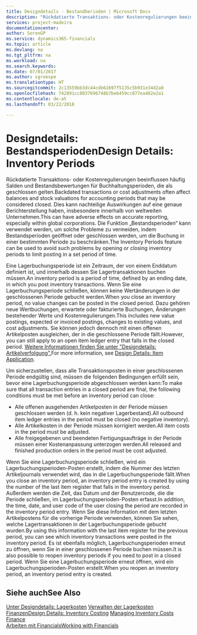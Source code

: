 ```yaml
---
title: Designdetails - Bestandberioden | Microsoft Docs
description: "Rückdatierte Transaktions- oder Kostenregulierungen beeinflussen häufig Salden und Bestandsbewertungen für Buchhaltungsperioden, die als geschlossen gelten. Dies kann nachteilige Auswirkungen auf eine genaue Berichterstellung haben, insbesondere innerhalb von weltweiten Unternehmen. Die Funktion „Bestandsperioden“ kann verwendet werden, um solche Probleme zu vermeiden, indem Bestandsperioden geöffnet oder geschlossen werden, um die Buchung in einer bestimmten Periode zu beschränken."
services: project-madeira
documentationcenter: 
author: SorenGP
ms.service: dynamics365-financials
ms.topic: article
ms.devlang: na
ms.tgt_pltfrm: na
ms.workload: na
ms.search.keywords: 
ms.date: 07/01/2017
ms.author: sgroespe
ms.translationtype: HT
ms.sourcegitcommit: 2c13559bb3dc44cdb61697f5135c5b931e34d2a8
ms.openlocfilehash: 742891cc8037696748b7beb459cc877ea482e2a1
ms.contentlocale: de-at
ms.lasthandoff: 03/22/2018

---
```

# <a name="design-details-inventory-periods"></a><span data-ttu-id="d9122-105">Designdetails: Bestandsperioden</span><span class="sxs-lookup"><span data-stu-id="d9122-105">Design Details: Inventory Periods</span></span>
<span data-ttu-id="d9122-106">Rückdatierte Transaktions- oder Kostenregulierungen beeinflussen häufig Salden und Bestandsbewertungen für Buchhaltungsperioden, die als geschlossen gelten.</span><span class="sxs-lookup"><span data-stu-id="d9122-106">Backdated transactions or cost adjustments often affect balances and stock valuations for accounting periods that may be considered closed.</span></span> <span data-ttu-id="d9122-107">Dies kann nachteilige Auswirkungen auf eine genaue Berichterstellung haben, insbesondere innerhalb von weltweiten Unternehmen.</span><span class="sxs-lookup"><span data-stu-id="d9122-107">This can have adverse effects on accurate reporting, especially within global corporations.</span></span> <span data-ttu-id="d9122-108">Die Funktion „Bestandsperioden“ kann verwendet werden, um solche Probleme zu vermeiden, indem Bestandsperioden geöffnet oder geschlossen werden, um die Buchung in einer bestimmten Periode zu beschränken.</span><span class="sxs-lookup"><span data-stu-id="d9122-108">The Inventory Periods feature can be used to avoid such problems by opening or closing inventory periods to limit posting in a set period of time.</span></span>  

 <span data-ttu-id="d9122-109">Eine Lagerbuchungsperiode ist ein Zeitraum, der von einem Enddatum definiert ist, und innerhalb dessen Sie Lagertransaktionen buchen müssen.</span><span class="sxs-lookup"><span data-stu-id="d9122-109">An inventory period is a period of time, defined by an ending date, in which you post inventory transactions.</span></span> <span data-ttu-id="d9122-110">Wenn Sie eine Lagerbuchungsperiode schließen, können keine Wertänderungen in der geschlossenen Periode gebucht werden.</span><span class="sxs-lookup"><span data-stu-id="d9122-110">When you close an inventory period, no value changes can be posted in the closed period.</span></span> <span data-ttu-id="d9122-111">Dazu gehören neue Wertbuchungen, erwartete oder fakturierte Buchungen, Änderungen bestehender Werte und Kostenregulierungen.</span><span class="sxs-lookup"><span data-stu-id="d9122-111">This includes new value postings, expected or invoiced postings, changes to existing values, and cost adjustments.</span></span> <span data-ttu-id="d9122-112">Sie können jedoch dennoch mit einen offenen Artikelposten ausgleichen, der in die geschlossene Periode fällt.</span><span class="sxs-lookup"><span data-stu-id="d9122-112">However, you can still apply to an open item ledger entry that falls in the closed period.</span></span> <span data-ttu-id="d9122-113">[Weitere Informationen finden Sie unter "Designdetails: Artikelverfolgung".](design-details-item-application.md)</span><span class="sxs-lookup"><span data-stu-id="d9122-113">For more information, see [Design Details: Item Application](design-details-item-application.md).</span></span>  

 <span data-ttu-id="d9122-114">Um sicherzustellen, dass alle Transaktionsposten in einer geschlossenen Periode endgültig sind, müssen die folgenden Bedingungen erfüllt sein, bevor eine Lagerbuchungsperiode abgeschlossen werden kann:</span><span class="sxs-lookup"><span data-stu-id="d9122-114">To make sure that all transaction entries in a closed period are final, the following conditions must be met before an inventory period can close:</span></span>  

-   <span data-ttu-id="d9122-115">Alle offenen ausgehenden Artikelposten in der Periode müssen geschlossen werden (d. h. kein negativer Lagerbestand).</span><span class="sxs-lookup"><span data-stu-id="d9122-115">All outbound item ledger entries in the period must be closed (no negative inventory).</span></span>  
-   <span data-ttu-id="d9122-116">Alle Artikelkosten in der Periode müssen korrigiert werden.</span><span class="sxs-lookup"><span data-stu-id="d9122-116">All item costs in the period must be adjusted.</span></span>  
-   <span data-ttu-id="d9122-117">Alle freigegebenen und beendeten Fertigungsaufträge in der Periode müssen einer Kostenanpassung unterzogen werden.</span><span class="sxs-lookup"><span data-stu-id="d9122-117">All released and finished production orders in the period must be cost adjusted.</span></span>  

 <span data-ttu-id="d9122-118">Wenn Sie eine Lagerbuchungsperiode schließen, wird ein Lagerbuchungsperioden-Posten erstellt, indem die Nummer des letzten Artikeljournals verwendet wird, das in die Lagerbuchungsperiode fällt.</span><span class="sxs-lookup"><span data-stu-id="d9122-118">When you close an inventory period, an inventory period entry is created by using the number of the last item register that falls in the inventory period.</span></span> <span data-ttu-id="d9122-119">Außerdem werden die Zeit, das Datum und der Benutzercode, die die Periode schließen, im Lagerbuchungsperioden-Posten erfasst.</span><span class="sxs-lookup"><span data-stu-id="d9122-119">In addition, the time, date, and user code of the user closing the period are recorded in the inventory period entry.</span></span> <span data-ttu-id="d9122-120">Wenn Sie diese Information mit dem letzten Artikelpostens für die vorherige Periode verwenden, können Sie sehen, welche Lagertransaktionen in der Lagerbuchungsperiode gebucht wurden.</span><span class="sxs-lookup"><span data-stu-id="d9122-120">By using this information with the last item register for the previous period, you can see which inventory transactions were posted in the inventory period.</span></span> <span data-ttu-id="d9122-121">Es ist ebenfalls möglich, Lagerbuchungsperioden erneut zu öffnen, wenn Sie in einer geschlossenen Periode buchen müssen.</span><span class="sxs-lookup"><span data-stu-id="d9122-121">It is also possible to reopen inventory periods if you need to post in a closed period.</span></span> <span data-ttu-id="d9122-122">Wenn Sie eine Lagerbuchungsperiode erneut öffnen, wird ein Lagerbuchungsperioden-Posten erstellt.</span><span class="sxs-lookup"><span data-stu-id="d9122-122">When you reopen an inventory period, an inventory period entry is created.</span></span>  

## <a name="see-also"></a><span data-ttu-id="d9122-123">Siehe auch</span><span class="sxs-lookup"><span data-stu-id="d9122-123">See Also</span></span>  
 <span data-ttu-id="d9122-124">[Unter Designdetails: Lagerkosten](design-details-inventory-costing.md) [Verwalten der Lagerkosten](finance-manage-inventory-costs.md) [Finanzen](finance.md)</span><span class="sxs-lookup"><span data-stu-id="d9122-124">[Design Details: Inventory Costing](design-details-inventory-costing.md) [Managing Inventory Costs](finance-manage-inventory-costs.md) [Finance](finance.md)</span></span>  
 [<span data-ttu-id="d9122-125">Arbeiten mit Financials</span><span class="sxs-lookup"><span data-stu-id="d9122-125">Working with Financials</span></span>](ui-work-product.md)

